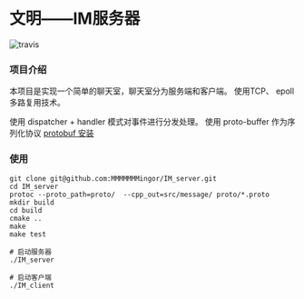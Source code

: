 # 文明——IM服务器
![travis](https://travis-ci.org/MMMMMMMingor/IM_server.svg?branch=master)
### 项目介绍

本项目是实现一个简单的聊天室，聊天室分为服务端和客户端。
使用TCP、 epoll多路复用技术。

使用 dispatcher + handler 模式对事件进行分发处理。
使用 proto-buffer 作为序列化协议
[protobuf 安装](https://github.com/protocolbuffers/protobuf/tree/master/src)

### 使用
```shell
git clone git@github.com:MMMMMMMingor/IM_server.git
cd IM_server
protoc --proto_path=proto/  --cpp_out=src/message/ proto/*.proto
mkdir build
cd build
cmake ..
make
make test

# 启动服务器
./IM_server 

# 启动客户端
./IM_client 

```


